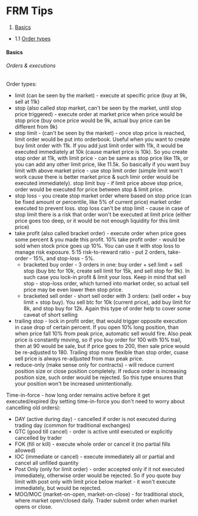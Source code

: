 # FRM Tips

1. [Basics](#basics)
* 1.1 [Order types](#orders--executions)

#### Basics
###### Orders & executions
Order types:
* limit (can be seen by the market) - execute at specific price (buy at 9k, sell at 11k)
* stop (also called stop market, can't be seen by the market, until stop price triggered) - execute order at market price when price would be stop price (buy once price would be 9k, actual buy price can be different from 9k)
* stop limit - (can't be seen by the market) - once stop price is reached, limit order would be put into orderbook. Useful when you want to create buy limit order with 11k. If you add just limit order with 11k, it would be executed immediately at 10k (cause market price is 10k). So you create stop order at 11k, with limit price - can be same as stop price like 11k, or you can add any other limit price, like 11.5k. So basically if you want buy limit with above market price - use stop limit order (simple limit won't work cause there is better market price & such limir order would be executed immediately). stop limit buy - if limit price above stop price, order would be executed for price between stop & limit price.
* stop loss - you create stop market order where based on stop price (can be fixed amount or percentile, like 5% of current price) market order executed to prevent loss. stop loss can't be stop limit - cause in case of stop limit there is a risk that order won't be executed at limit price (either price goes too deep, or it would be not enough liquidity for this limit price)
* take profit (also called bracket order) - execute order when price goes some percent & you made this profit. 10% take profit order - would be sold when stock price goes up 10%. You can use it with stop loss to manage risk exposure. 5:15 risk-to-reward ratio - put 2 orders, take-order - 15%, and stop-loss - 5%.
    * bracketed buy order - 3 orders in one: buy order + sell limit + sell stop (buy btc for 10k, create sell limit for 15k, and sell stop for 9k). In such case you lock-in profit & limit your loss. Keep in mind that sell stop - stop-loss order, which turned into market order, so actual sell price may be even lower then stop price.
    * bracketed sell order - short sell order with 3 orders: (sell order + buy limit + stop buy). You sell btc for 10k (current price), add buy limit for 8k, and stop buy for 12k. Again this type of order help to cover some caveat of short selling
* trailing stop - lock in profit order, that would trigger opposite execution in case drop of certain percent. If you open 10% long position, than when price fall 10% from peak price, automatic sell would fire. Also peak price is constantly moving, so if you buy order for 100 with 10% trail, then at 90 would be sale, but if price goes to 200, then sale price would be re-adjusted to 180. Trailing stop more flexible than stop order, cuase sell price is always re-adjusted from max peak price.
* reduce-only (make sense only for contracts) - will reduce current position size or close position completely. If reduce order is increasing position size, such order would be rejected. So this type ensures that your position won't be increased unintentionally.

Time-in-force - how long order remains active before it get executed/expired (by setting time-in-force you don't need to worry about cancelling old orders):
* DAY (active during day) - cancelled if order is not executed during trading day (common for traditional exchanges)
* GTC (good till cancel) - order is active until executed or explicitly cancelled by trader
* FOK (fill or kill) - execute whole order or cancel it (no partial fills allowed)
* IOC (immediate or cancel) - execute immediately all or partial and cancel all unfilled quantity
* Post Only (only for limit order) - order accepted only if it not executed immediately, otherwise order would be rejected. So if you quote buy limit with post only with limit price below market - it won't execute immediately, but would be rejected.
* MOO/MOC (market-on-open, market-on-close) - for traditional stock, where market open/closed daily. Trader submit order when market opens or close.


